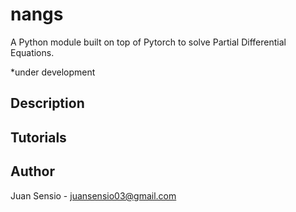 # nangs

A Python module built on top of Pytorch to solve Partial Differential Equations.

*under development

## Description

## Tutorials

## Author

Juan Sensio - juansensio03@gmail.com
